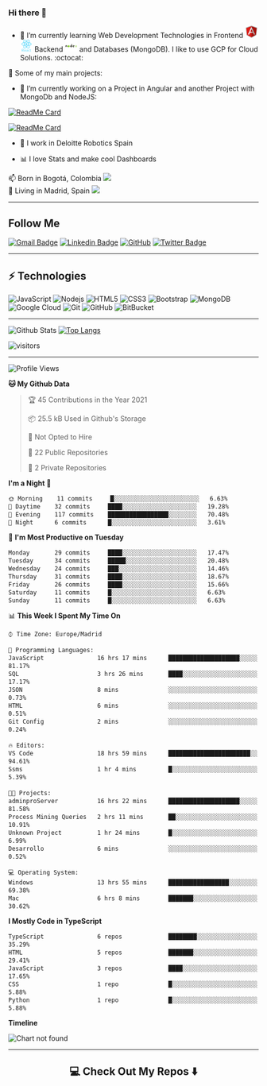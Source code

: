 ### Hi there 👋

- 🌱 I’m currently learning Web Development Technologies in Frontend <img src="https://raw.githubusercontent.com/devicons/devicon/master/icons/angularjs/angularjs-original.svg" alt="angular-js" width="25" height="25" />  <img src="https://raw.githubusercontent.com/devicons/devicon/master/icons/react/react-original-wordmark.svg" alt="react" width="25" height="25" /> Backend <img src="https://raw.githubusercontent.com/devicons/devicon/master/icons/nodejs/nodejs-original-wordmark.svg" alt="nodejs" width="25" height="25" />
 and Databases (MongoDB). I like to use GCP for Cloud Solutions. :octocat:

🚀 Some of my main projects:

- 🔭 I’m currently working on a Project in Angular and another Project with MongoDb and NodeJS:

[![ReadMe Card](https://github-readme-stats.vercel.app/api/pin/?username=minoveaz&repo=angular-web-portfolio)](https://github.com/minoveaz/angular-web-portfolio)

[![ReadMe Card](https://github-readme-stats.vercel.app/api/pin/?username=minoveaz&repo=node-app)](https://github.com/minoveaz/node-app)


-  🤖 I work in Deloitte Robotics Spain

- :bar_chart: I love Stats and make cool Dashboards

<p> 
📫  Born in Bogotá, Colombia <img src="https://image.flaticon.com/icons/svg/197/197575.svg" width="13"/>
<br>
📌  Living in Madrid, Spain <img src="https://image.flaticon.com/icons/svg/197/197593.svg" width="13"/>
</p>

<hr>

## Follow Me


[![Gmail Badge](https://img.shields.io/badge/-ing.miller.vega@gmail.com-c14438?style=flat-square&logo=Gmail&logoColor=white&link=mailto:ing.miller.vega@gmail.com)](mailto:ing.miller.vega@gmail.com)
[![Linkedin Badge](https://img.shields.io/badge/-minoveaz-blue?style=flat-square&logo=Linkedin&logoColor=white&link=https://www.linkedin.com/in/minoveaz/)](https://www.linkedin.com/in/minoveaz/)
[![GitHub](https://img.shields.io/badge/-GitHub-181717?style=flat-square&logo=github&logoColor=white&link=https://github.com/minoveaz)](https://github.com/minoveaz)
[![Twitter Badge](https://img.shields.io/badge/-@minoveaz-00acee?style=flat&logo=Twitter&logoColor=white)](https://twitter.com/intent/follow?screen_name=minoveaz "Follow on Twitter")

<hr>

## ⚡ Technologies

![JavaScript](https://img.shields.io/badge/-JavaScript-black?style=flat-square&logo=javascript)
![Nodejs](https://img.shields.io/badge/-Nodejs-black?style=flat-square&logo=Node.js)
![HTML5](https://img.shields.io/badge/-HTML5-E34F26?style=flat-square&logo=html5&logoColor=white)
![CSS3](https://img.shields.io/badge/-CSS3-1572B6?style=flat-square&logo=css3)
![Bootstrap](https://img.shields.io/badge/-Bootstrap-563D7C?style=flat-square&logo=bootstrap)
![MongoDB](https://img.shields.io/badge/-MongoDB-black?style=flat-square&logo=mongodb)
![Google Cloud](https://img.shields.io/badge/Google%20Cloud-black?style=flat-square&logo=google-cloud)
![Git](https://img.shields.io/badge/-Git-black?style=flat-square&logo=git)
![GitHub](https://img.shields.io/badge/-GitHub-181717?style=flat-square&logo=github)
![BitBucket](https://img.shields.io/badge/-BitBucket-darkblue?style=flat-square&logo=bitbucket)

<hr>

![Github Stats](https://github-readme-stats.vercel.app/api?username=minoveaz&count_private=true&show_icons=true)
[![Top Langs](https://github-readme-stats.vercel.app/api/top-langs/?username=minoveaz&layout=compact)](https://github.com/anuraghazra/github-readme-stats)

![visitors](https://visitor-badge.glitch.me/badge?page_id=minoveaz)

<hr>

<!--START_SECTION:waka-->
![Profile Views](http://img.shields.io/badge/Profile%20Views-148-blue)

**🐱 My Github Data** 

> 🏆 45 Contributions in the Year 2021
 > 
> 📦 25.5 kB Used in Github's Storage 
 > 
> 🚫 Not Opted to Hire
 > 
> 📜 22 Public Repositories 
 > 
> 🔑 2 Private Repositories  
 > 
**I'm a Night 🦉** 

```text
🌞 Morning    11 commits     █░░░░░░░░░░░░░░░░░░░░░░░░   6.63% 
🌆 Daytime    32 commits     ████░░░░░░░░░░░░░░░░░░░░░   19.28% 
🌃 Evening    117 commits    █████████████████░░░░░░░░   70.48% 
🌙 Night      6 commits      █░░░░░░░░░░░░░░░░░░░░░░░░   3.61%

```
📅 **I'm Most Productive on Tuesday** 

```text
Monday       29 commits     ████░░░░░░░░░░░░░░░░░░░░░   17.47% 
Tuesday      34 commits     █████░░░░░░░░░░░░░░░░░░░░   20.48% 
Wednesday    24 commits     ███░░░░░░░░░░░░░░░░░░░░░░   14.46% 
Thursday     31 commits     ████░░░░░░░░░░░░░░░░░░░░░   18.67% 
Friday       26 commits     ████░░░░░░░░░░░░░░░░░░░░░   15.66% 
Saturday     11 commits     █░░░░░░░░░░░░░░░░░░░░░░░░   6.63% 
Sunday       11 commits     █░░░░░░░░░░░░░░░░░░░░░░░░   6.63%

```


📊 **This Week I Spent My Time On** 

```text
⌚︎ Time Zone: Europe/Madrid

💬 Programming Languages: 
JavaScript               16 hrs 17 mins      ████████████████████░░░░░   81.17% 
SQL                      3 hrs 26 mins       ████░░░░░░░░░░░░░░░░░░░░░   17.17% 
JSON                     8 mins              ░░░░░░░░░░░░░░░░░░░░░░░░░   0.73% 
HTML                     6 mins              ░░░░░░░░░░░░░░░░░░░░░░░░░   0.51% 
Git Config               2 mins              ░░░░░░░░░░░░░░░░░░░░░░░░░   0.24%

🔥 Editors: 
VS Code                  18 hrs 59 mins      ███████████████████████░░   94.61% 
Ssms                     1 hr 4 mins         █░░░░░░░░░░░░░░░░░░░░░░░░   5.39%

🐱‍💻 Projects: 
adminproServer           16 hrs 22 mins      ████████████████████░░░░░   81.58% 
Process Mining Queries   2 hrs 11 mins       ██░░░░░░░░░░░░░░░░░░░░░░░   10.91% 
Unknown Project          1 hr 24 mins        █░░░░░░░░░░░░░░░░░░░░░░░░   6.99% 
Desarrollo               6 mins              ░░░░░░░░░░░░░░░░░░░░░░░░░   0.52%

💻 Operating System: 
Windows                  13 hrs 55 mins      █████████████████░░░░░░░░   69.38% 
Mac                      6 hrs 8 mins        ███████░░░░░░░░░░░░░░░░░░   30.62%

```

**I Mostly Code in TypeScript** 

```text
TypeScript               6 repos             ████████░░░░░░░░░░░░░░░░░   35.29% 
HTML                     5 repos             ███████░░░░░░░░░░░░░░░░░░   29.41% 
JavaScript               3 repos             ████░░░░░░░░░░░░░░░░░░░░░   17.65% 
CSS                      1 repo              █░░░░░░░░░░░░░░░░░░░░░░░░   5.88% 
Python                   1 repo              █░░░░░░░░░░░░░░░░░░░░░░░░   5.88%

```


**Timeline**

![Chart not found](https://raw.githubusercontent.com/minoveaz/minoveaz/master/charts/bar_graph.png) 


<!--END_SECTION:waka-->

<hr>

<h2  align="center">💻 Check Out My Repos ⬇️ </h2>

<!--
**minoveaz/minoveaz** is a ✨ _special_ ✨ repository because its `README.md` (this file) appears on your GitHub profile.

Here are some ideas to get you started:

- 🔭 I’m currently working on ...

- 👯 I’m looking to collaborate on ...
- 🤔 I’m looking for help with ...
- 💬 Ask me about ...
- 📫 How to reach me: ...
- 😄 Pronouns: ...
- ⚡ Fun fact: ...
-->

